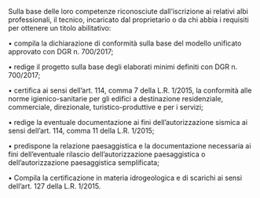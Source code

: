 Sulla base delle loro competenze riconosciute dall’iscrizione ai relativi albi professionali, il tecnico, incaricato dal proprietario o da chi abbia i requisiti per ottenere un titolo abilitativo:

•	compila la dichiarazione di conformità sulla base del modello unificato approvato con DGR n. 700/2017;

•	redige il progetto sulla base degli elaborati minimi definiti con DGR n. 700/2017;

•	certifica ai sensi dell’art. 114, comma 7 della L.R. 1/2015, la conformità alle norme igienico-sanitarie per gli edifici a destinazione residenziale, commerciale, direzionale, turistico-produttive e per i servizi;

•	redige la eventuale documentazione ai fini dell’autorizzazione sismica ai sensi dell’art. 114, comma 11 della L.R. 1/2015;

•	predispone la relazione paesaggistica e la documentazione necessaria ai fini dell’eventuale rilascio dell’autorizzazione paesaggistica o dell’autorizzazione paesaggistica semplificata;

•	Compila la certificazione in materia idrogeologica e di scarichi ai sensi dell’art. 127 della L.R. 1/2015.
